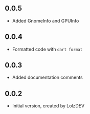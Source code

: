 ## 0.0.5

- Added GnomeInfo and GPUInfo

## 0.0.4

- Formatted code with `dart format`

## 0.0.3

- Added documentation comments

## 0.0.2

- Initial version, created by LolzDEV

